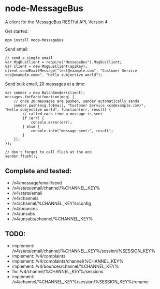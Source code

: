 node-MessageBus
================

A client for the MessageBus RESTful API, Version 4

Get started:

```
npm install node-MessageBus
```

Send email:

```
// send a single email
var MsgBusClient = require("MessageBus").MsgBusClient;
var client = new MsgBusClient(apiKey);
client.sendEmailMessage("test@example.com", "Customer Service <cs@example.com>", "Hello subjective world");
```

Send bulk email, 20 messages at a time:

```
var sender = new BatchSender(client);
messages.forEach(function(msg) {
	// once 20 messages are pushed, sender automatically sends
	sender.push(msg.toEmail, "Customer Service <cs@example.com>", "Hello subjective world", function(err, result) {
		// called each time a message is sent
		if (err) {
			console.error(err);
		} else {
			console.info("message sent:", result);
		}
	});
});

// don't forget to call flush at the end
sender.flush();
```

## Complete and tested:

 * /v4/message/email/send
 * /v4/stats/email/channel/%CHANNEL_KEY%
 * /v4/stats/email
 * /v4/channels
 * /v4/channel/%CHANNEL_KEY%/config
 * /v4/bounces
 * /v4/unsubs
 * /v4/unsubs/channel/%CHANNEL_KEY%

## TODO:

 * implement: /v4/stats/email/channel/%CHANNEL_KEY%/session/%SESSION_KEY%
 * implement: /v4/complaints
 * implement: /v4/complaints/channel/%CHANNEL_KEY%
 * implement: /v4/bounces/channel/%CHANNEL_KEY%
 * fix: /v4/channel/%CHANNEL_KEY%/sessions
 * implement: /v4/channel/%CHANNEL_KEY%/session/%SESSION_KEY%/rename
